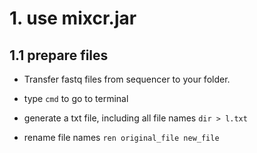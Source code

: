 # 1. use mixcr.jar

## 1.1 prepare files

* Transfer fastq files from sequencer to your folder.

* type `cmd` to go to terminal

* generate a txt file, including all file names `dir > l.txt`

* rename file names `ren original_file new_file`

